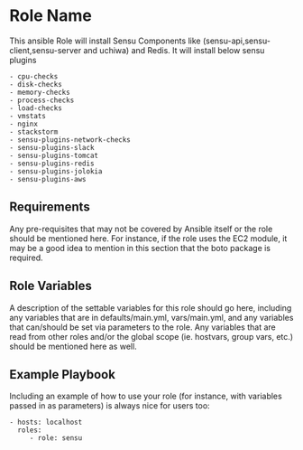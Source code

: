 Role Name
=========

This ansible Role will install Sensu Components like (sensu-api,sensu-client,sensu-server and uchiwa) and Redis. It will install below sensu plugins 

    - cpu-checks
    - disk-checks
    - memory-checks 
    - process-checks
    - load-checks
    - vmstats 
    - nginx
    - stackstorm
    - sensu-plugins-network-checks
    - sensu-plugins-slack
    - sensu-plugins-tomcat
    - sensu-plugins-redis
    - sensu-plugins-jolokia
    - sensu-plugins-aws

Requirements
------------

Any pre-requisites that may not be covered by Ansible itself or the role should be mentioned here. For instance, if the role uses the EC2 module, it may be a good idea to mention in this section that the boto package is required.

Role Variables
--------------

A description of the settable variables for this role should go here, including any variables that are in defaults/main.yml, vars/main.yml, and any variables that can/should be set via parameters to the role. Any variables that are read from other roles and/or the global scope (ie. hostvars, group vars, etc.) should be mentioned here as well.

Example Playbook
----------------

Including an example of how to use your role (for instance, with variables passed in as parameters) is always nice for users too:

    - hosts: localhost
      roles:
         - role: sensu

